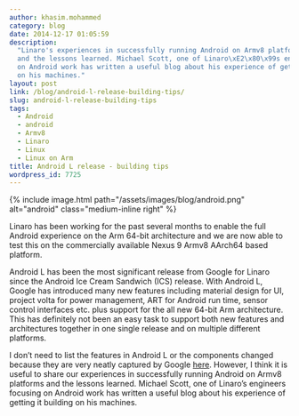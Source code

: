 ```yaml
---
author: khasim.mohammed
category: blog
date: 2014-12-17 01:05:59
description:
  "Linaro's experiences in successfully running Android on Armv8 platforms
  and the lessons learned. Michael Scott, one of Linaro\xE2\x80\x99s engineers focusing
  on Android work has written a useful blog about his experience of getting it building
  on his machines."
layout: post
link: /blog/android-l-release-building-tips/
slug: android-l-release-building-tips
tags:
  - Android
  - android
  - Armv8
  - Linaro
  - Linux
  - Linux on Arm
title: Android L release - building tips
wordpress_id: 7725
---
```


{% include image.html path="/assets/images/blog/android.png" alt="android" class="medium-inline right" %}

Linaro has been working for the past several months to enable the full Android experience on the Arm 64-bit architecture and we are now able to test this on the commercially available Nexus 9 Armv8 AArch64 based platform.

Android L has been the most significant release from Google for Linaro since the Android Ice Cream Sandwich (ICS) release. With Android L, Google has introduced many new features including material design for UI, project volta for power management, ART for Android run time, sensor control interfaces etc. plus support for the all new 64-bit Arm architecture. This has definitely not been an easy task to support both new features and architectures together in one single release and on multiple different platforms.

I don’t need to list the features in Android L or the components changed because they are very neatly captured by Google [here](http://developer.android.com/about/versions/lollipop.html). However, I think it is useful to share our experiences in successfully running Android on Armv8 platforms and the lessons learned. Michael Scott, one of Linaro’s engineers focusing on Android work has written a useful blog about his experience of getting it building on his machines.
